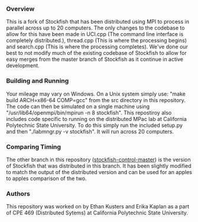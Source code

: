 ### Overview
This is a fork of Stockfish that has been distributed using MPI to process in parallel across up to 20 computers. The only changes to the codebase to allow for this have been made in UCI.cpp (The command line interface is completely distributed.), thread.cpp (This is where the processing begins) and search.cpp (This is where the processing completes). We've done our best to not modify much of the existing codebase of Stockfish to allow for easy merges from the master branch of Stockfish as it continue in active development.


### Building and Running
Your mileage may vary on Windows. On a Unix system simply use: "make build ARCH=x86-64 COMP=gcc" from the src directory in this repository. The code can then be simulated on a single machine using "/usr/lib64/openmpi/bin/mpirun -n 8 stockfish". This repostiroy also includes code specific to running on the distributed MPac lab at California Polytechnic State University. To do this simply run the included setup.py and then "./labmngr.py -v stockfish". It will run across 20 computers. 

### Comparing Timing
The other branch in this repository ([stockfish-control-master](https://github.com/ethan-kusters/Stockfish/tree/stockfish-control-master)) is the version of Stockfish that was distributed in this branch. It has been slightly modified to match the output of the distributed version and can be used for an apples to apples comparison of the two. 

### Authors
This repository was worked on by Ethan Kusters and Erika Kaplan as a part of CPE 469 (Distributed Sytems) at California Polytechnic State University.
